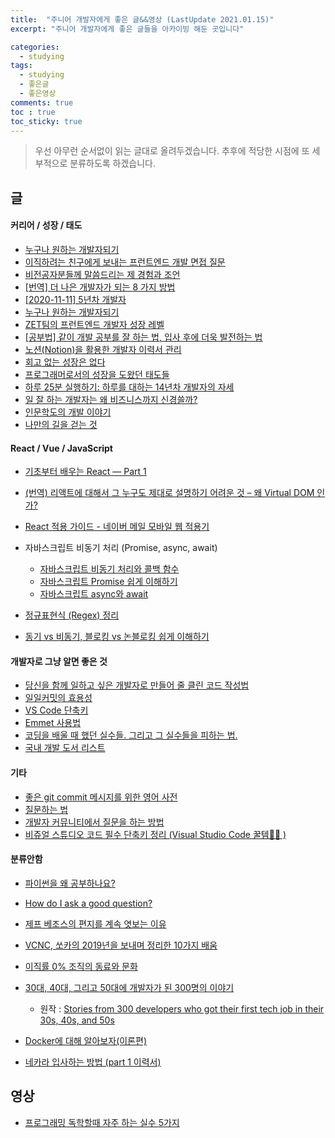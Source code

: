 ```yaml
---
title:  "주니어 개발자에게 좋은 글&&영상 (LastUpdate 2021.01.15)"
excerpt: "주니어 개발자에게 좋은 글들을 아카이빙 해둔 곳입니다"

categories:
  - studying
tags:
  - studying
  - 좋은글
  - 좋은영상
comments: true
toc : true
toc_sticky: true
---
```


> 우선 아무런 순서없이 읽는 글대로 올려두겠습니다. 추후에 적당한 시점에 또 세부적으로 분류하도록 하겠습니다.

## 글

#### 커리어 / 성장 / 태도
  - [누구나 원하는 개발자되기](https://blog.shiren.dev/2020-11-23/?fbclid=IwAR3ergU4TVeAyCOPwW9hY1weccUE-YVmXEo3WDaM2lrPjFarDsAOsqVIwaw)
  - [이직하려는 친구에게 보내는 프런트엔드 개발 면접 질문](https://joshua1988.github.io/web-development/interview/frontend-questions/)
  - [비전공자분들께 말씀드리는 제 경험과 조언](https://okky.kr/article/680617)
  - [[번역] 더 나은 개발자가 되는 8 가지 방법](https://medium.com/@mnpk/%EB%B2%88%EC%97%AD-%EB%8D%94-%EB%82%98%EC%9D%80-%EA%B0%9C%EB%B0%9C%EC%9E%90%EA%B0%80-%EB%90%98%EB%8A%94-8-%EA%B0%80%EC%A7%80-%EB%B0%A9%EB%B2%95-45ea6cd70114)
  - [[2020-11-11\] 5년차 개발자](https://blog.kingbbode.com/51)
  - [누구나 원하는 개발자되기](https://blog.shiren.dev/2020-11-23/)
  - [ZET팀의 프런트엔드 개발자 성장 레벨](https://www.notion.so/ZET-dbb9b6c1cb5d4c2da039a85b6b1dab20)
  - [[공부법] 같이 개발 공부를 잘 하는 법, 입사 후에 더욱 발전하는 법](https://gmlwjd9405.github.io/2018/05/05/how-to-study-for-a-developer.html)
  - [노션(Notion)을 활용한 개발자 이력서 관리](https://os94.tistory.com/190)
  - [회고 없는 성장은 없다](https://brunch.co.kr/@hsjcompany/10)
  - [프로그래머로서의 성장을 도왔던 태도들](https://ahnheejong.name/articles/becoming-better-programmer/)
  - [하루 25분 실행하기: 하루를 대하는 14년차 개발자의 자세](https://blog.shiren.dev/2020-09-07/)
  - [일 잘 하는 개발자는 왜 비즈니스까지 신경쓸까?](https://evan-moon.github.io/2020/10/24/buisiness-with-programming/)
  - [인문학도의 개발 이야기](https://brunch.co.kr/@imagineer/207)
  - [나만의 길을 걷는 것](https://brightparagon.wordpress.com/2018/03/11/own-path/)



#### React / Vue / JavaScript

  - [기초부터 배우는 React — Part 1](https://medium.com/wasd/%EA%B8%B0%EC%B4%88%EB%B6%80%ED%84%B0-%EB%B0%B0%EC%9A%B0%EB%8A%94-react-js-1531b18f7bb2)
  - [(번역) 리액트에 대해서 그 누구도 제대로 설명하기 어려운 것 – 왜 Virtual DOM 인가?](https://velopert.com/3236)
  - [React 적용 가이드 - 네이버 메일 모바일 웹 적용기](https://d2.naver.com/helloworld/4966453)
  - 자바스크립트 비동기 처리 (Promise, async, await)

    - [자바스크립트 비동기 처리와 콜백 함수](https://joshua1988.github.io/web-development/javascript/javascript-asynchronous-operation/)
    - [자바스크립트 Promise 쉽게 이해하기](https://joshua1988.github.io/web-development/javascript/promise-for-beginners/)
    - [자바스크립트 async와 await](https://joshua1988.github.io/web-development/javascript/js-async-await/)
- [정규표현식 (Regex) 정리](https://hamait.tistory.com/342)
- [동기 vs 비동기, 블로킹 vs 논블로킹 쉽게 이해하기](https://siyoon210.tistory.com/147)



#### 개발자로 그냥 알면 좋은 것
  - [당신을 함께 일하고 싶은 개발자로 만들어 줄 클린 코드 작성법](https://www.inflearn.com/course/%ED%81%B4%EB%A6%B0%EC%BD%94%EB%93%9C-%EC%9E%91%EC%84%B1%EB%B2%95)
  - [일일커밋의 효용성](https://jojoldu.tistory.com/402)
  - [VS Code 단축키](https://velog.io/@aepee/VS-Code-%EB%8B%A8%EC%B6%95%ED%82%A4)
  - [Emmet 사용법](https://velog.io/@aepee/Emmet-%EC%82%AC%EC%9A%A9%EB%B2%95)
  - [코딩을 배울 때 했던 실수들. 그리고 그 실수들을 피하는 법.](https://medium.com/code-states/%EC%BD%94%EB%94%A9%EC%9D%84-%EB%B0%B0%EC%9A%B8-%EB%95%8C-%ED%96%88%EB%8D%98-%EC%8B%A4%EC%88%98%EB%93%A4-%EA%B7%B8%EB%A6%AC%EA%B3%A0-%EA%B7%B8-%EC%8B%A4%EC%88%98%EB%93%A4%EC%9D%84-%ED%94%BC%ED%95%98%EB%8A%94-%EB%B2%95-3497a80217ff)
  - [국내 개발 도서 리스트](https://github.com/738/awesome-devbook)



#### 기타

  - [좋은 git commit 메시지를 위한 영어 사전](https://blog.ull.im/engineering/2019/03/10/logs-on-git.html)
  - [질문하는 법](http://1st.gamecodi.com/board/zboard.php?id=GAMECODI_Advice&no=29)
  - [개발자 커뮤니티에서 질문을 하는 방법](https://blog.naver.com/frogramo/221016898394)
  - [비쥬얼 스튜디오 코드 필수 단축키 정리 (Visual Studio Code 꿀템🍯🐝 )](https://youtu.be/EVxCdenPbFs)




#### 분류안함
  - [파이썬을 왜 공부하나요?](https://lazymatlab.tistory.com/75)
  - [How do I ask a good question?](https://medium.com/@lee.ellen0814/how-do-i-ask-a-good-question-2d69d0f09125)
  - [제프 베조스의 편지를 계속 엿보는 이유](https://blog.gangnamunni.com/post/letters/)
  - [VCNC, 쏘카의 2019년을 보내며 정리한 10가지 배움](https://blog.vcnc.co.kr/149)
  - [이직률 0% 조직의 동료와 문화](https://brunch.co.kr/@kimyoon21/30?fbclid=IwAR1TIxqd3cOjvnfHbZhgMz4EIEA2J4lAoecZzYwz0kouJq8JewfpiSpPlTA)
  - [30대, 40대, 그리고 50대에 개발자가 된 300명의 이야기](https://medium.com/code-states/30%EB%8C%80-40%EB%8C%80-%EA%B7%B8%EB%A6%AC%EA%B3%A0-50%EB%8C%80%EC%97%90-%EA%B0%9C%EB%B0%9C%EC%9E%90%EA%B0%80-%EB%90%9C-300%EB%AA%85%EC%9D%98-%EC%9D%B4%EC%95%BC%EA%B8%B0-e50ef7821a3d)
    
    - 원작 : [Stories from 300 developers who got their first tech job in their 30s, 40s, and 50s](https://www.freecodecamp.org/news/stories-from-300-developers-who-got-their-first-tech-job-in-their-30s-40s-and-50s-64306eb6bb27/)
  - [Docker에 대해 알아보자(이론편)](http://blog.drakejin.me/Docker-araboza-1/?fbclid=IwAR0fCMlRal5hxLq4ic9iBrrCHlHpdG1FNccgZiohzII1hgHITygIfBZleIo)
  - [네카라 입사하는 방법 (part 1 이력서)](https://okky.kr/article/842696)



## 영상

  - [프로그래밍 독학할때 자주 하는 실수 5가지](https://youtu.be/FF6CF8TZIhE)


